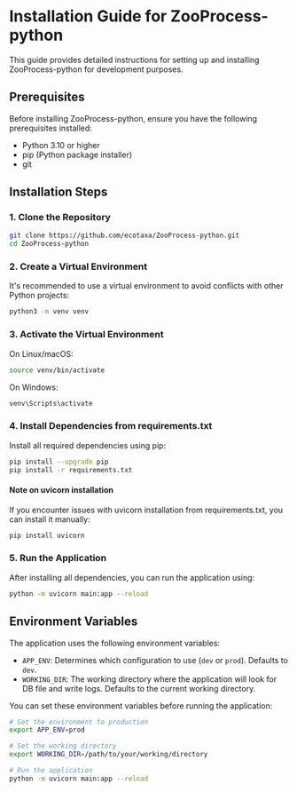 # Installation Guide for ZooProcess-python

This guide provides detailed instructions for setting up and installing ZooProcess-python for development purposes.

## Prerequisites

Before installing ZooProcess-python, ensure you have the following prerequisites installed:

- Python 3.10 or higher
- pip (Python package installer)
- git

## Installation Steps

### 1. Clone the Repository

```bash
git clone https://github.com/ecotaxa/ZooProcess-python.git
cd ZooProcess-python
```

### 2. Create a Virtual Environment

It's recommended to use a virtual environment to avoid conflicts with other Python projects:

```bash
python3 -m venv venv
```

### 3. Activate the Virtual Environment

On Linux/macOS:
```bash
source venv/bin/activate
```

On Windows:
```bash
venv\Scripts\activate
```

### 4. Install Dependencies from requirements.txt

Install all required dependencies using pip:

```bash
pip install --upgrade pip
pip install -r requirements.txt
```

#### Note on uvicorn installation
If you encounter issues with uvicorn installation from requirements.txt, you can install it manually:

```bash
pip install uvicorn
```

### 5. Run the Application

After installing all dependencies, you can run the application using:

```bash
python -m uvicorn main:app --reload
```

## Environment Variables

The application uses the following environment variables:

- `APP_ENV`: Determines which configuration to use (`dev` or `prod`). Defaults to `dev`.
- `WORKING_DIR`: The working directory where the application will look for DB file and write logs. Defaults to the current working directory.

You can set these environment variables before running the application:

```bash
# Set the environment to production
export APP_ENV=prod

# Set the working directory
export WORKING_DIR=/path/to/your/working/directory

# Run the application
python -m uvicorn main:app --reload
```